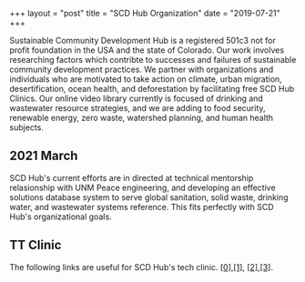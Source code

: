 +++
layout = "post"
title = "SCD Hub Organization"
date = "2019-07-21"
+++


Sustainable Community Development Hub is a registered 501c3 not for profit foundation in the USA and the state of Colorado.  Our work involves researching factors which contribte to successes and failures of sustainable community development practices.  We partner with organizations and individuals who are motivated to take action on climate, urban migration, desertification, ocean health, and deforestation by facilitating free SCD Hub Clinics.  Our online video library currently is focused of drinking and wastewater resource strategies, and we are adding to food security, renewable energy, zero waste, watershed planning, and human health subjects.


## 2021 March
SCD Hub's current efforts are in directed at technical mentorship relasionship with UNM Peace engineering, and developing an effective solutions database system to serve global sanitation, solid waste, drinking water, and wastewater systems reference. This fits perfectly with SCD Hub's organizational goals.

## TT Clinic
The following links are useful for SCD Hub's tech clinic.
<a href="https://vercel.com">[0]</a>,<a href="https://netlify.com">[1]</a>, <a href="https://github.com">[2]</a>,<a href="https://gitlab.com">[3]</a>.
